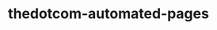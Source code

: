 ---
layout: case-study-new
product: 'yes'
order: 2
logo: /images/work/TheDotComAutomatedPages.png
title: thedotcom-automated-pages
org: The.com Automated Pages
role: Founding Designer
tenure: '2022'
image: /images/thedotcom/TheDotComAutomatedPagesHero.png
description: 'I led product, design, and design systems for this 14 person startup. The.com is a no- to low-code sheet-based website builder and CMS tool. I helped them learn from their existing customers through generative and evaluative research, iterate and improve on their core product, design a completely new feature & product surface area called Page Automation, design and helped engineer a design system from scratch—typography and type scales, 0–10 color ramps for every main hue, spacing units, iconography, and complex components & patterns—in both Figma and React. My work directly led to them landing big-name customers, and finding product-market fit that is now their core business: Page Automation.'
---